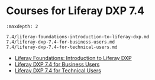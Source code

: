 # Courses for Liferay DXP 7.4

```{toctree}
:maxdepth: 2

7.4/liferay-foundations-introduction-to-liferay-dxp.md
7.4/liferay-dxp-7.4-for-business-users.md
7.4/liferay-dxp-7.4-for-technical-users.md
```

* [Liferay Foundations: Introduction to Liferay DXP](./7.4/liferay-foundations-introduction-to-liferay-dxp.md)
* [Liferay DXP 7.4 for Business Users](./7.4/liferay-dxp-7.4-for-business-users.md)
* [Liferay DXP 7.4 for Technical Users](./7.4/liferay-dxp-7.4-for-technical-users.md)